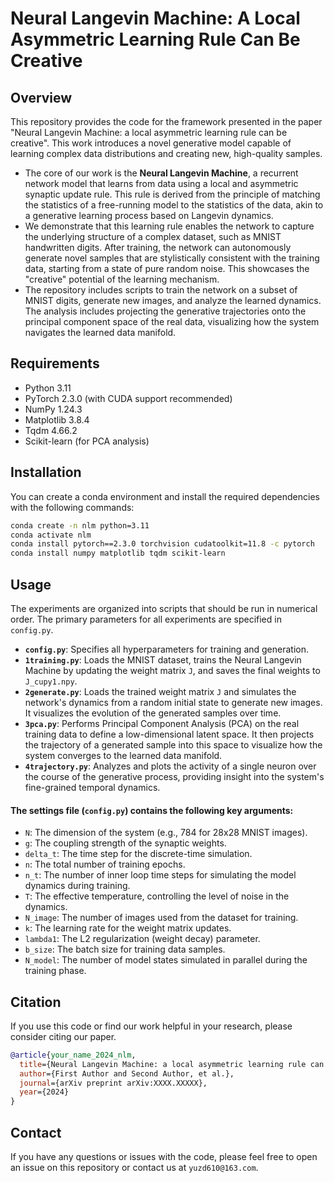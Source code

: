 # Neural Langevin Machine: A Local Asymmetric Learning Rule Can Be Creative

## Overview

This repository provides the code for the framework presented in the paper "Neural Langevin Machine: a local asymmetric learning rule can be creative". This work introduces a novel generative model capable of learning complex data distributions and creating new, high-quality samples.

- The core of our work is the **Neural Langevin Machine**, a recurrent network model that learns from data using a local and asymmetric synaptic update rule. This rule is derived from the principle of matching the statistics of a free-running model to the statistics of the data, akin to a generative learning process based on Langevin dynamics.
- We demonstrate that this learning rule enables the network to capture the underlying structure of a complex dataset, such as MNIST handwritten digits. After training, the network can autonomously generate novel samples that are stylistically consistent with the training data, starting from a state of pure random noise. This showcases the "creative" potential of the learning mechanism.
- The repository includes scripts to train the network on a subset of MNIST digits, generate new images, and analyze the learned dynamics. The analysis includes projecting the generative trajectories onto the principal component space of the real data, visualizing how the system navigates the learned data manifold.

## Requirements

- Python 3.11
- PyTorch 2.3.0 (with CUDA support recommended)
- NumPy 1.24.3
- Matplotlib 3.8.4
- Tqdm 4.66.2
- Scikit-learn (for PCA analysis)

## Installation

You can create a conda environment and install the required dependencies with the following commands:

```bash
conda create -n nlm python=3.11
conda activate nlm
conda install pytorch==2.3.0 torchvision cudatoolkit=11.8 -c pytorch
conda install numpy matplotlib tqdm scikit-learn
```

## Usage

The experiments are organized into scripts that should be run in numerical order. The primary parameters for all experiments are specified in `config.py`.

- **`config.py`**: Specifies all hyperparameters for training and generation.
- **`1training.py`**: Loads the MNIST dataset, trains the Neural Langevin Machine by updating the weight matrix `J`, and saves the final weights to `J_cupy1.npy`.
- **`2generate.py`**: Loads the trained weight matrix `J` and simulates the network's dynamics from a random initial state to generate new images. It visualizes the evolution of the generated samples over time.
- **`3pca.py`**: Performs Principal Component Analysis (PCA) on the real training data to define a low-dimensional latent space. It then projects the trajectory of a generated sample into this space to visualize how the system converges to the learned data manifold.
- **`4trajectory.py`**: Analyzes and plots the activity of a single neuron over the course of the generative process, providing insight into the system's fine-grained temporal dynamics.

#### **The settings file (`config.py`) contains the following key arguments:**

-   `N`: The dimension of the system (e.g., 784 for 28x28 MNIST images).
-   `g`: The coupling strength of the synaptic weights.
-   `delta_t`: The time step for the discrete-time simulation.
-   `n`: The total number of training epochs.
-   `n_t`: The number of inner loop time steps for simulating the model dynamics during training.
-   `T`: The effective temperature, controlling the level of noise in the dynamics.
-   `N_image`: The number of images used from the dataset for training.
-   `k`: The learning rate for the weight matrix updates.
-   `lambda1`: The L2 regularization (weight decay) parameter.
-   `b_size`: The batch size for training data samples.
-   `N_model`: The number of model states simulated in parallel during the training phase.

## Citation

If you use this code or find our work helpful in your research, please consider citing our paper.

```bibtex
@article{your_name_2024_nlm,
  title={Neural Langevin Machine: a local asymmetric learning rule can be creative},
  author={First Author and Second Author, et al.},
  journal={arXiv preprint arXiv:XXXX.XXXXX},
  year={2024}
}
```

## Contact

If you have any questions or issues with the code, please feel free to open an issue on this repository or contact us at `yuzd610@163.com`.
